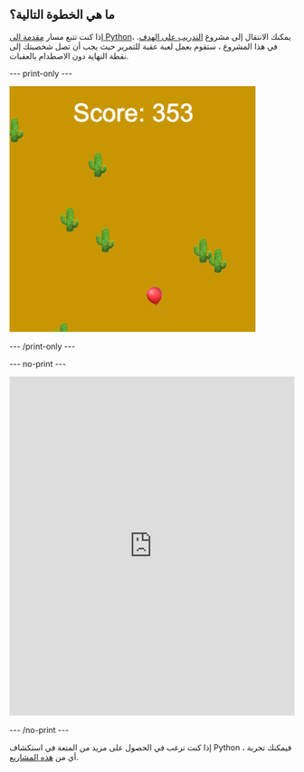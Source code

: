 ## ما هي الخطوة التالية؟

إذا كنت تتبع مسار [مقدمة الى Python](https://projects.raspberrypi.org/en/raspberrypi/python-intro)، يمكنك الانتقال إلى مشروع [التدريب على الهدف](https://projects.raspberrypi.org/en/projects/dont-collide). في هذا المشروع ، ستقوم بعمل لعبة عقبة للتمرير حيث يجب أن تصل شخصيتك إلى نقطة النهاية دون الاصطدام بالعقبات.

--- print-only ---

![مثال على إنشاء من مشروع لا تصطدم يظهر منطادًا يطفو في الصحراء مع الصبار](images/dont-collide.png)

--- /print-only ---

--- no-print ---

<iframe src="https://trinket.io/embed/python/974800f4ef?outputOnly=true&start=result" width="100%" height="600" frameborder="0" marginwidth="0" marginheight="0" allowfullscreen></iframe>


--- /no-print ---

إذا كنت ترغب في الحصول على مزيد من المتعة في استكشاف Python ، فيمكنك تجربة أي من [هذه المشاريع](https://projects.raspberrypi.org/en/projects?software%5B%5D=python).
